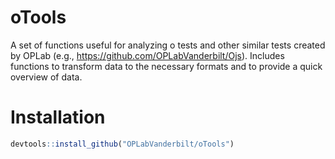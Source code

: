 # oTools

A set of functions useful for analyzing o tests and other similar
tests created by OPLab (e.g., https://github.com/OPLabVanderbilt/Ojs). Includes
functions to transform data to the necessary formats and to provide a quick
overview of data.

# Installation

```r
devtools::install_github("OPLabVanderbilt/oTools")
```
